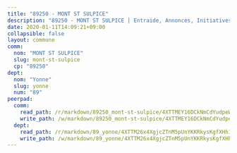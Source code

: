```yaml
---
title: "89250 - MONT ST SULPICE"
description: "89250 - MONT ST SULPICE | Entraide, Annonces, Initiatives"
date: 2020-01-11T14:09:21+09:00
collapsible: false
layout: commune
comm:
  nom: "MONT ST SULPICE"
  slug: mont-st-sulpice
  cp: "89250"
dept:
  nom: "Yonne"
  slug: yonne
  num: "89"
peerpad:
  comm:
    read_path: /r/markdown/89250_mont-st-sulpice/4XTTMEY16DCkNmCdYudpeWvE9sWpfBnerdgSeggzBJ5hvwyBk
    write_path: /w/markdown/89250_mont-st-sulpice/4XTTMEY16DCkNmCdYudpeWvE9sWpfBnerdgSeggzBJ5hvwyBk-K3TgUJADr2Li3A6NdbRFxTuKorVuh7UXLVTHUUGBHnyXPnMneSH8KjQSWYvUqZPxsXJM2JY5LRiPXGHDM3hmntQVcNXMpRFW2GV15DVPzYj1PDiCj3HDRqf19gMaDjTGJ1mV6v7x
  dept:
    read_path: /r/markdown/89_yonne/4XTTM26x4XgjcZTnM5pUnYKKRkysKgfXHh1wiigoPHqn9LDKB
    write_path: /w/markdown/89_yonne/4XTTM26x4XgjcZTnM5pUnYKKRkysKgfXHh1wiigoPHqn9LDKB-K3TgU4xaMVqzoRnPJNyddApuMoWvJyHL35bzooauYvdhG3MLg3ikjpoueq9BDtqVP4hJBQxpPxix2gohzXyST9tZPnEkyXpDMdHiAFpx7EU6e8WgvFk7NPsBQepM8o13bG9dyqq7
---
```


